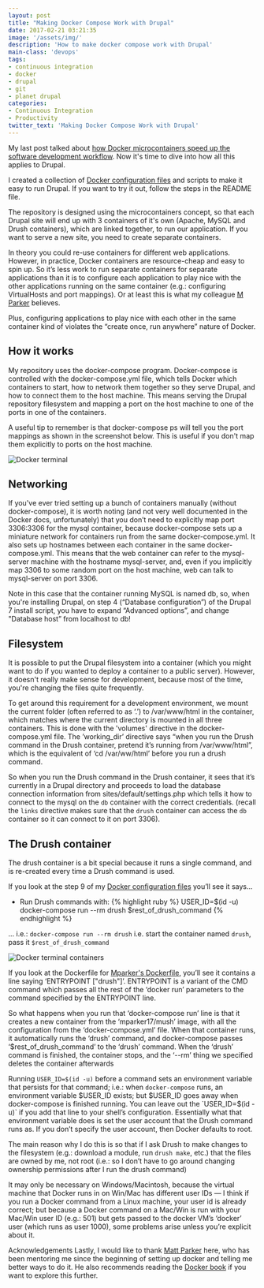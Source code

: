 ```yaml
---
layout: post
title: "Making Docker Compose Work with Drupal"
date: 2017-02-21 03:21:35
image: '/assets/img/'
description: 'How to make docker compose work with Drupal'
main-class: 'devops'
tags:
- continuous integration
- docker
- drupal
- git
- planet drupal
categories:
- Continuous Integration
- Productivity
twitter_text: 'Making Docker Compose Work with Drupal'
---
```


My last post talked about [how Docker microcontainers speed up the software development workflow][docker-architecture-blog]. Now it's time to dive into how all this applies to Drupal.

I created a collection of [Docker configuration files][docker-git-repo] and scripts to make it easy to run Drupal. If you want to try it out, follow the steps in the README file.

The repository is designed using the microcontainers concept, so that each Drupal site will end up with 3 containers of it's own (Apache, MySQL and Drush containers), which are linked together, to run our application. If you want to serve a new site, you need to create separate containers.

In theory you could re-use containers for different web applications. However, in practice, Docker containers are resource-cheap and easy to spin up. So it’s less work to run separate containers for separate applications than it is to configure each application to play nice with the other applications running on the same container (e.g.: configuring VirtualHosts and port mappings). Or at least this is what my colleague [M Parker][mparker-link] believes.

Plus, configuring applications to play nice with each other in the same container kind of violates the “create once, run anywhere” nature of Docker.

## How it works
My repository uses the docker-compose program. Docker-compose is controlled with the docker-compose.yml file, which tells Docker which containers to start, how to network them together so they serve Drupal, and how to connect them to the host machine. This means serving the Drupal repository filesystem and mapping a port on the host machine to one of the ports in one of the containers.

A useful tip to remember is that docker-compose ps will tell you the port mappings as shown in the screenshot below. This is useful if you don't map them explicitly to ports on the host machine.

![Docker terminal](https://lhuria94.github.io/assets/img/2016-07-21-making-docker-compose-work-with-drupal/terminal-docker.png)

## Networking
If you've ever tried setting up a bunch of containers manually (without docker-compose), it is worth noting (and not very well documented in the Docker docs, unfortunately) that you don’t need to explicitly map port 3306:3306 for the mysql container, because docker-compose sets up a miniature network for containers run from the same docker-compose.yml. It also sets up hostnames between each container in the same docker-compose.yml. This means that the web container can refer to the mysql-server machine with the hostname mysql-server, and, even if you implicitly map 3306 to some random port on the​ host machine, web can talk to mysql-server on port 3306.

Note in this case that the container running MySQL is named db, so, when you're installing Drupal, on step 4 (“Database configuration”) of the Drupal 7 install script, you have to expand “Advanced options”, and change "Database host” from localhost to db!

## Filesystem
It is possible to put the Drupal filesystem into a container (which you might want to do if you wanted to deploy a container to a public server). However, it doesn't really make sense for development, because most of the time, you're changing the files quite frequently.

To get around this requirement for a development environment, we mount the current folder (often referred to as ‘.’) to /var/www/html in the container, which matches where the current directory is mounted in all three containers. This is done with the 'volumes' directive in the docker-compose.yml file. The ’working_dir’ directive says “when you run the Drush command in the Drush container, pretend it’s running from /var/www/html”, which is the equivalent of ‘cd /var/ww/html’ before you run a drush command.

So when you run the Drush command in the Drush container, it sees that it’s currently in a Drupal directory and proceeds to load the database connection information from sites/default/settings.php which tells it how to connect to the mysql on the `db` container with the correct credentials. (recall the `links` directive makes sure that the `drush` container can access the `db` container so it can connect to it on port 3306).

## The Drush container
The drush container is a bit special because it runs a single command, and is re-created every time a Drush command is used.

If you look at the step 9 of my [Docker configuration files][docker-git-repo] you’ll see it says…

- Run Drush commands with:
{% highlight ruby %}
USER_ID=$(id -u) docker-compose run --rm drush $rest_of_drush_command
{% endhighlight %}

… i.e.: `docker-compose run --rm drush`
i.e. start the container named `drush`, pass it `$rest_of_drush_command`

![Docker terminal containers](https://lhuria94.github.io/assets/img/2016-07-21-making-docker-compose-work-with-drupal/docker-t-2.png)

If you look at the Dockerfile for [Mparker's Dockerfile][mparker_dockerfile], you’ll see it contains a line saying ‘ENTRYPOINT ["drush"]’. ENTRYPOINT is a variant of the CMD command which passes all the rest of the ‘docker run’ parameters to the command specified by the ENTRYPOINT line.

So what happens when you run that ‘docker-compose run’ line is that it creates a new container from the ‘mparker17/mush’ image, with all the configuration from the ‘docker-compose.yml’ file. When that container runs, it automatically runs the ‘drush’ command, and docker-compose passes ‘$rest_of_drush_command’ to the ‘drush’ command. When the ‘drush’ command is finished, the container stops, and the ‘--rm’ thing we specified deletes the container afterwards

Running `USER_ID=$(id -u)` before a command sets an environment variable that persists for that command; i.e.: when `docker-compose` runs, an environment variable $USER_ID exists; but $USER_ID goes away when docker-compose is finished running. You can leave out the `USER_ID=$(id -u)` if you add that line to your shell’s configuration. Essentially what that environment variable does is set the user account that the Drush command runs as. If you don’t specify the user account, then Docker defaults to root.

The main reason why I do this is so that if I ask Drush to make changes to the filesystem (e.g.: download a module, run `drush make`, etc.) that the files are owned by me, not root (i.e.: so I don’t have to go around changing ownership permissions after I run the drush command)

It may only be necessary on Windows/Macintosh, because the virtual machine that Docker runs in on Win/Mac has different user IDs — I think if you run a Docker command from a Linux machine, your user id is already correct; but because a Docker command on a Mac/Win is run with your Mac/Win user ID (e.g.: 501) but gets passed to the docker VM’s ‘docker’ user (which runs as user 1000), some problems arise unless you’re explicit about it.

Acknowledgements
Lastly, I would like to thank [Matt Parker][mparker-link] here, who has been mentoring me since the beginning of setting up docker and telling me better ways to do it. He also recommends reading the [Docker book][docker_book_link] if you want to explore this further.

[docker-architecture-blog]: {{site.baseurl}}/docker-microcontainers-for-faster-workflows/
[docker-git-repo]: https://github.com/lhuria94/docker-drupal-lamp
[mparker-link]: https://www.drupal.org/u/mparker17
[mparker_dockerfile]: https://hub.docker.com/r/mparker17/mush/~/dockerfile/
[docker_book_link]: https://www.dockerbook.com/
